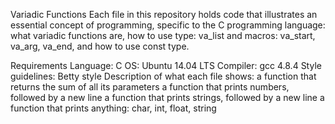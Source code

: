 Variadic Functions
Each file in this repository holds code that illustrates an essential concept of programming, specific to the C programming language: what variadic functions are, how to use type: va_list and macros: va_start, va_arg, va_end, and how to use const type.

Requirements
Language: C
OS: Ubuntu 14.04 LTS
Compiler: gcc 4.8.4
Style guidelines: Betty style
Description of what each file shows:
a function that returns the sum of all its parameters
a function that prints numbers, followed by a new line
a function that prints strings, followed by a new line
a function that prints anything: char, int, float, string
